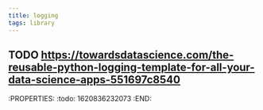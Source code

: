 ```yaml
---
title: logging
tags: library
---
```


## TODO https://towardsdatascience.com/the-reusable-python-logging-template-for-all-your-data-science-apps-551697c8540
:PROPERTIES:
:todo: 1620836232073
:END:
##
